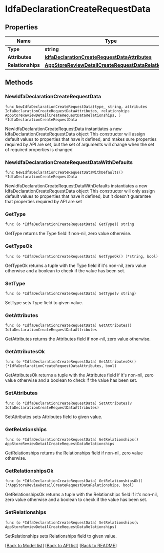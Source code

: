 # IdfaDeclarationCreateRequestData

## Properties

Name | Type | Description | Notes
------------ | ------------- | ------------- | -------------
**Type** | **string** |  | 
**Attributes** | [**IdfaDeclarationCreateRequestDataAttributes**](IdfaDeclarationCreateRequest_data_attributes.md) |  | 
**Relationships** | [**AppStoreReviewDetailCreateRequestDataRelationships**](AppStoreReviewDetailCreateRequest_data_relationships.md) |  | 

## Methods

### NewIdfaDeclarationCreateRequestData

`func NewIdfaDeclarationCreateRequestData(type_ string, attributes IdfaDeclarationCreateRequestDataAttributes, relationships AppStoreReviewDetailCreateRequestDataRelationships, ) *IdfaDeclarationCreateRequestData`

NewIdfaDeclarationCreateRequestData instantiates a new IdfaDeclarationCreateRequestData object
This constructor will assign default values to properties that have it defined,
and makes sure properties required by API are set, but the set of arguments
will change when the set of required properties is changed

### NewIdfaDeclarationCreateRequestDataWithDefaults

`func NewIdfaDeclarationCreateRequestDataWithDefaults() *IdfaDeclarationCreateRequestData`

NewIdfaDeclarationCreateRequestDataWithDefaults instantiates a new IdfaDeclarationCreateRequestData object
This constructor will only assign default values to properties that have it defined,
but it doesn't guarantee that properties required by API are set

### GetType

`func (o *IdfaDeclarationCreateRequestData) GetType() string`

GetType returns the Type field if non-nil, zero value otherwise.

### GetTypeOk

`func (o *IdfaDeclarationCreateRequestData) GetTypeOk() (*string, bool)`

GetTypeOk returns a tuple with the Type field if it's non-nil, zero value otherwise
and a boolean to check if the value has been set.

### SetType

`func (o *IdfaDeclarationCreateRequestData) SetType(v string)`

SetType sets Type field to given value.


### GetAttributes

`func (o *IdfaDeclarationCreateRequestData) GetAttributes() IdfaDeclarationCreateRequestDataAttributes`

GetAttributes returns the Attributes field if non-nil, zero value otherwise.

### GetAttributesOk

`func (o *IdfaDeclarationCreateRequestData) GetAttributesOk() (*IdfaDeclarationCreateRequestDataAttributes, bool)`

GetAttributesOk returns a tuple with the Attributes field if it's non-nil, zero value otherwise
and a boolean to check if the value has been set.

### SetAttributes

`func (o *IdfaDeclarationCreateRequestData) SetAttributes(v IdfaDeclarationCreateRequestDataAttributes)`

SetAttributes sets Attributes field to given value.


### GetRelationships

`func (o *IdfaDeclarationCreateRequestData) GetRelationships() AppStoreReviewDetailCreateRequestDataRelationships`

GetRelationships returns the Relationships field if non-nil, zero value otherwise.

### GetRelationshipsOk

`func (o *IdfaDeclarationCreateRequestData) GetRelationshipsOk() (*AppStoreReviewDetailCreateRequestDataRelationships, bool)`

GetRelationshipsOk returns a tuple with the Relationships field if it's non-nil, zero value otherwise
and a boolean to check if the value has been set.

### SetRelationships

`func (o *IdfaDeclarationCreateRequestData) SetRelationships(v AppStoreReviewDetailCreateRequestDataRelationships)`

SetRelationships sets Relationships field to given value.



[[Back to Model list]](../README.md#documentation-for-models) [[Back to API list]](../README.md#documentation-for-api-endpoints) [[Back to README]](../README.md)


